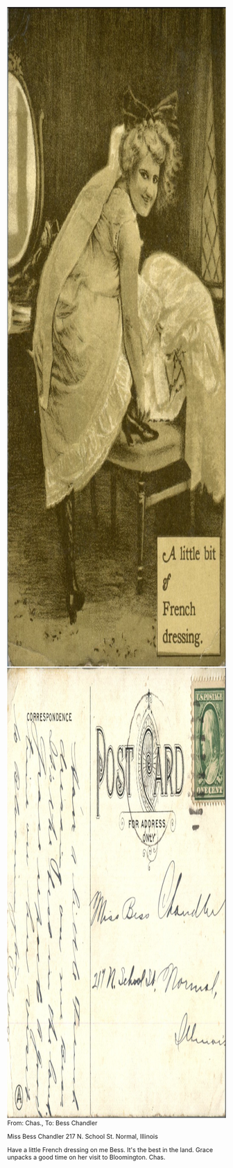 <html><body><img class="alignnone size-full wp-image-1350" src="/wp-content/uploads/2014/06/postcard-2014-20140613_16421592_0592.jpg" alt="postcard-2014-20140613_16421592_0592" width="1036" height="1522"> <img class="alignnone size-full wp-image-1351" src="/wp-content/uploads/2014/06/postcard-2014-20140613_16422324_0593.jpg" alt="postcard-2014-20140613_16422324_0593" width="1548" height="1039">From: Chas., To: Bess Chandler

Miss Bess Chandler
217 N. School St.
Normal, Illinois

Have a little French dressing on me Bess. It's the best in the land. Grace unpacks a good time on her visit to Bloomington.
Chas.</body></html>